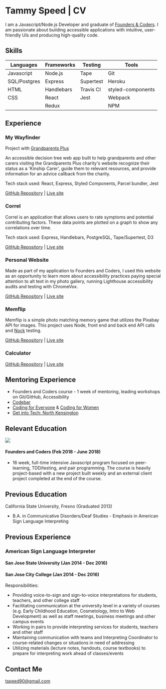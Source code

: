 # Tammy Speed | CV

I am a Javascript/Node.js Developer and graduate of [Founders & Coders](https://foundersandcoders.com/). I am passionate about building accessible applications with intuitive, user-friendly UIs and producing high-quality code.

## Skills
| Languages   | Frameworks       | Testing               | Tools            | 
| --------    | --------         | --------              | -------------    | 
| Javascript  | Node.js          | Tape                  | Git              | 
| SQL/Postgres| Express          | Supertest             | Heroku           |
| HTML        | Handlebars       | Travis CI             | styled-components|
| CSS         | React            | Jest                  | Webpack          |
|             | Redux            |                       | NPM              | 


## Experience
### My Wayfinder  
Project with [Grandparents Plus](https://www.grandparentsplus.org.uk/) 

An accessible decision tree web app built to help grandparents and other carers visiting the Grandparents Plus charity's website recognize their status as a 'Kinship Carer', guide them to relevant resources, and provide information for an advice callback from the charity.

Tech stack used: React, Express, Styled Components, Parcel bundler, Jest

[GitHub Repository](https://github.com/tspeed90/GP_ProjectBernadette) | [Live site](https://my-wayfinder.herokuapp.com)

### Correl  
Correl is an application that allows users to rate symptoms and potential contributing factors. These data points are plotted on a graph to show any correlations over time.

Tech stack used: Express, Handlebars, PostgreSQL, Tape/Supertest, D3

[GitHub Repository](https://github.com/tspeed90/correl) | [Live site](https://correl-symptom-tracker.herokuapp.com)

### Personal Website  
Made as part of my application to Founders and Coders, I used this website as an opportunity to learn more about accessibility practices paying special attention to alt text in my photo gallery, running Lighthouse accessibility audits and testing with ChromeVox.

[GitHub Repository]() | [Live site](https://tspeed90.github.io/)

### Memflip  
Memflip is a simple photo matching memory game that utilizes the Pixabay API for images. This project uses Node, front end and back end API calls and [Nock](https://www.npmjs.com/package/nock) testing.

[GitHub Repository](https://github.com/tspeed90/memory-game) | [Live site](https://memflip.herokuapp.com)

### Calculator 
[GitHub Repository](https://github.com/tspeed90/js-calculator/) | [Live site](https://tspeed90.github.io/js-calculator/)

## Mentoring Experience
- Founders and Coders course - 1 week of mentoring, leading workshops on Git/GitHub, Accessibility 
- [Codebar](https://codebar.io)
- [Coding for Everyone](https://www.meetup.com/founderscoders/events/xwsvvpyxlbjb/) & [Coding for Women](https://www.meetup.com/founderscoders/events/fncbppyxlbkb/)
- [Get into Tech: North Kensington](https://thekandcfoundation.com/latest/get-into-tech-north-kensington-free-course/)


## Relevant Education
![](http://res.cloudinary.com/dp6beg5nw/image/upload/v1525004700/fac-logo_njmmf7.png)
#### Founders and Coders (Feb 2018 - June 2018)
- 16 week, full-time intensive Javascript program focused on peer-learning, TDD/testing, and pair programming. The course is heavily project-based with a new project built weekly and an external client project completed at the end of the course.

## Previous Education

California State University, Fresno (Graduated 2013)
 - B.A. in Communicative Disorders/Deaf Studies - Emphasis in American Sign Language Interpreting

## Previous Experience
### American Sign Language Interpreter
#### San Jose State University (Jan 2014 - Dec 2016)
#### San Jose City College (Jan 2014 - Dec 2016)


Responsibilities:
- Providing voice-to-sign and sign-to-voice interpretations for students, teachers, and other college staff
- Facilitating communication at the university level in a variety of courses (e.g. Early Childhood Education, Cosmetology, Intro to Web Development) as well as staff meetings, business meetings and other campus events
- Working in pairs to provide interpreting services for students, teachers and other staff
- Maintaining communication with teams and Interpreting Coordinator to  course-related changes or situations in need of addressing
- Utilizing materials (lecture notes, handouts, course textbooks) to prepare for interpreting work ahead of classes/events


## Contact Me

tspeed90@gmail.com
